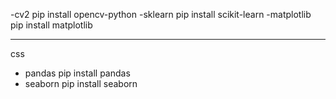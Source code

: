 -cv2
pip install opencv-python
-sklearn
pip install scikit-learn
-matplotlib
pip install matplotlib

-------------

css
- pandas
pip install pandas
- seaborn
pip install seaborn